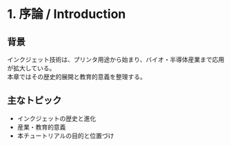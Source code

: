 # 1. 序論 / Introduction

## 背景
インクジェット技術は、プリンタ用途から始まり、バイオ・半導体産業まで応用が拡大している。  
本章ではその歴史的展開と教育的意義を整理する。

## 主なトピック
- インクジェットの歴史と進化
- 産業・教育的意義
- 本チュートリアルの目的と位置づけ
